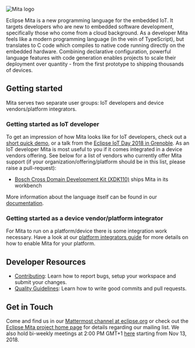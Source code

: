 ![Mita logo](logo/symbolAndText.png)

Eclipse Mita is a new programming language for the embedded IoT.
It targets developers who are new to embedded software development, specifically those who come from a cloud background.
As a developer Mita feels like a modern programming language (in the vein of TypeScript), but translates to C code which compiles to native code running directly on the embedded hardware.
Combining declarative configuration, powerful language features with code generation enables projects to scale their deployment over quantity - from the first prototype to shipping thousands of devices.

## Getting started
Mita serves two separate user groups: IoT developers and device vendors/platform integrators.

### Getting started as IoT developer
To get an impression of how Mita looks like for IoT developers, check out a [short quick demo](https://www.youtube.com/watch?v=Iv68Yc3u7i4), or a talk from the [Eclipse IoT Day 2018 in Grenoble](https://gricad.univ-grenoble-alpes.fr/video/eclipse-pax-new-programming-language-embedded-iot).
As an IoT developer Mita is most useful to you if it comes integrated in a device vendors offering. See below for a list of vendors who currently offer Mita support (if your organization/offering/platform should be in this list, please raise a pull-request):
* [Bosch Cross Domain Development Kit (XDK110)](http://xdk.io) ships Mita in its workbench

More information about the language itself can be found in our [documentation](https://www.eclipse.org/mita/).

### Getting started as a device vendor/platform integrator
For Mita to run on a platform/device there is some integration work necessary. Have a look at our [platform integrators guide](https://www.eclipse.org/mita/platforms/integratorsguide/) for more details on how to enable Mita for your platform.

## Developer Resources
* [Contributing](contributing.md): Learn how to report bugs, setup your workspace and submit your changes.
* [Quality Guidelines](quality_guidelines.md): Learn how to write good commits and pull requests.

## Get in Touch
Come and find us in our [Mattermost channel at eclipse.org](https://mattermost.eclipse.org/eclipse/channels/mita) or
check out the [Eclipse Mita project home page](https://www.eclipse.org/mita) for details regarding our mailing list. We also hold bi-weekly meetings at 2:00 PM GMT+1 [here](https://eclipse.zoom.us/j/575700843) starting from Nov 13, 2018.
